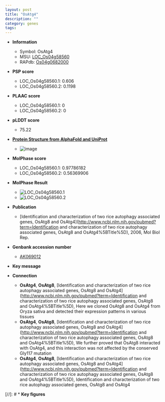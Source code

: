```yaml
---
layout: post
title: "OsAtg4"
description: ""
category: genes
tags: 
---
```


* **Information**  
    + Symbol: OsAtg4  
    + MSU: [LOC_Os04g58560](http://rice.plantbiology.msu.edu/cgi-bin/ORF_infopage.cgi?orf=LOC_Os04g58560)  
    + RAPdb: [Os04g0682000](http://rapdb.dna.affrc.go.jp/viewer/gbrowse_details/irgsp1?name=Os04g0682000)  

* **PSP score**  
    + LOC_Os04g58560.1: 0.606 
    + LOC_Os04g58560.2: 0.1198 

* **PLAAC score**  
    + LOC_Os04g58560.1: 0 
    + LOC_Os04g58560.2: 0 

* **pLDDT score**
    + 75.22

* **[Protein Structure from AlphaFold and UniProt](https://www.uniprot.org/uniprotkb/Q7XPW8/entry#structure)**
    + ![image](https://ricepsp.github.io/images/Q7/AF-Q7XPW8-F1.png)

* **MolPhase score**
    + LOC_Os04g58560.1: 0.97786182
    + LOC_Os04g58560.2: 0.56369906

* **MolPhase Result**
    + ![LOC_Os04g58560.1](https://304243504.github.io/Pictures/LOC_Os04g/LOC_Os04g58560.1.png)
    + ![LOC_Os04g58560.2](https://304243504.github.io/Pictures/LOC_Os04g/LOC_Os04g58560.2.png)

* **Publication**  
    + [Identification and characterization of two rice autophagy associated genes, OsAtg8 and OsAtg4](http://www.ncbi.nlm.nih.gov/pubmed?term=Identification and characterization of two rice autophagy associated genes, OsAtg8 and OsAtg4%5BTitle%5D), 2006, Mol Biol Rep.

* **Genbank accession number**  
    + [AK069012](http://www.ncbi.nlm.nih.gov/nuccore/AK069012)

* **Key message**  

* **Connection**  
    + __OsAtg4__, __OsAtg8__, [Identification and characterization of two rice autophagy associated genes, OsAtg8 and OsAtg4](http://www.ncbi.nlm.nih.gov/pubmed?term=Identification and characterization of two rice autophagy associated genes, OsAtg8 and OsAtg4%5BTitle%5D), Here we cloned OsAtg8 and OsAtg4 from Oryza sativa and detected their expression patterns in various tissues
    + __OsAtg4__, __OsAtg8__, [Identification and characterization of two rice autophagy associated genes, OsAtg8 and OsAtg4](http://www.ncbi.nlm.nih.gov/pubmed?term=Identification and characterization of two rice autophagy associated genes, OsAtg8 and OsAtg4%5BTitle%5D), We further proved that OsAtg8 interacted with OsAtg4, and this interaction was not affected by the conserved Gly117 mutation
    + __OsAtg4__, __OsAtg8__, [Identification and characterization of two rice autophagy associated genes, OsAtg8 and OsAtg4](http://www.ncbi.nlm.nih.gov/pubmed?term=Identification and characterization of two rice autophagy associated genes, OsAtg8 and OsAtg4%5BTitle%5D), Identification and characterization of two rice autophagy associated genes, OsAtg8 and OsAtg4

[//]: # * **Key figures**  


